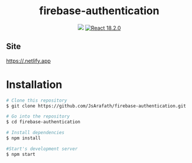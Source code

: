 <p align="center">
    <a href="https://firebase-authentication.netlify.app" target="_blank"></a>
</p>
<h1 align="center">firebase-authentication</h1>

<p align="center">
    <a href="https://.netlify.app"><img src="https://api.netlify.com/api/v1/badges/a8cf3721-eff0-429c-a4b1-54927c475531/deploy-status"/></a>
    <a href="https://reactjs.org/"><img src="https://img.shields.io/badge/React-18.2.0-blue" alt="React 18.2.0"></a>
</p>

## Site

[https://.netlify.app](https://.netlify.app)


# Installation

```bash
# Clone this repository
$ git clone https://github.com/JsArafath/firebase-authentication.git

# Go into the repository
$ cd firebase-authentication

# Install dependencies
$ npm install

#Start's development server
$ npm start
```
